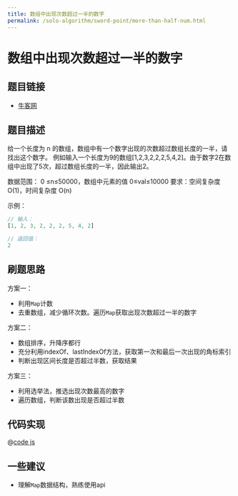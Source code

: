 ```yaml
---
title: 数组中出现次数超过一半的数字
permalink: /solo-algorithm/sword-point/more-than-half-num.html
---
```


# 数组中出现次数超过一半的数字

## 题目链接

- [牛客网](https://www.nowcoder.com/practice/e8a1b01a2df14cb2b228b30ee6a92163)

## 题目描述

给一个长度为 n 的数组，数组中有一个数字出现的次数超过数组长度的一半，请找出这个数字。
例如输入一个长度为9的数组[1,2,3,2,2,2,5,4,2]。由于数字2在数组中出现了5次，超过数组长度的一半，因此输出2。

数据范围： 0 ≤n≤50000，数组中元素的值 0≤val≤10000
要求：空间复杂度 O(1)，时间复杂度 O(n)

示例：

```js
// 输入：
[1, 2, 3, 2, 2, 2, 5, 4, 2]

// 返回值：
2
```

## 刷题思路

方案一：

- 利用`Map`计数
- 去重数组，减少循环次数。遍历`Map`获取出现次数超过一半的数字

方案二：

- 数组排序，升降序都行
- 充分利用indexOf、lastIndexOf方法，获取第一次和最后一次出现的角标索引
- 判断出现区间长度是否超过半数，获取结果

方案三：

- 利用选举法，推选出现次数最高的数字
- 遍历数组，判断该数出现是否超过半数

## 代码实现

@[code js](@algorithm/sword-point/数学/moreThanHalfNum.js)

## 一些建议

- 理解`Map`数据结构，熟练使用api

